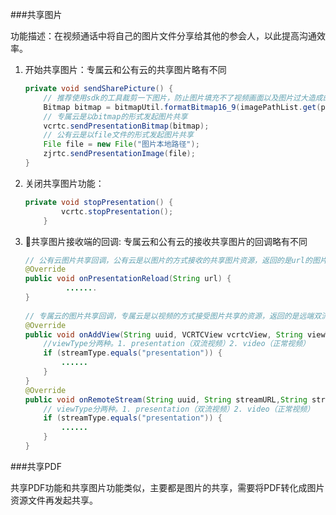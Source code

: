 ###共享图片

功能描述：在视频通话中将自己的图片文件分享给其他的参会人，以此提高沟通效率。

1. 开始共享图片：专属云和公有云的共享图片略有不同

   ```java
   private void sendSharePicture() {
       // 推荐使用sdk的工具裁剪一下图片，防止图片填充不了视频画面以及图片过大造成的oom的问题
       Bitmap bitmap = bitmapUtil.formatBitmap16_9(imagePathList.get(pictureIndex), 1920, 1080);
       // 专属云是以bitmap的形式发起图片共享
       vcrtc.sendPresentationBitmap(bitmap);
       // 公有云是以file文件的形式发起图片共享
       File file = new File("图片本地路径");
       zjrtc.sendPresentationImage(file);
   }
   ```

2. 关闭共享图片功能：

   ```java
   private void stopPresentation() {
           vcrtc.stopPresentation();
       }
   ```

3. 共享图片接收端的回调: 专属云和公有云的接收共享图片的回调略有不同

   ```java
   // 公有云图片共享回调，公有云是以图片的方式接收的共享图片资源，返回的是url的图片地址
   @Override
   public void onPresentationReload(String url) {
     		.......
   }
     
   // 专属云的图片共享回调，专属云是以视频的方式接受图片共享的资源，返回的是远端双流视频view或视频流，onAddView和onRemoteStream根据实际需求监听一个就好。
   @Override
   public void onAddView(String uuid, VCRTCView vcrtcView, String viewType) {
       //viewType分两种。1. presentation（双流视频）2. video（正常视频）
       if (streamType.equals("presentation")) {
           ......
       }
   }
   @Override
   public void onRemoteStream(String uuid, String streamURL,String streamType) {
       // viewType分两种。1. presentation（双流视频）2. video（正常视频）
       if (streamType.equals("presentation")) {
           ......        
       }
   }
   ```

###共享PDF

共享PDF功能和共享图片功能类似，主要都是图片的共享，需要将PDF转化成图片资源文件再发起共享。